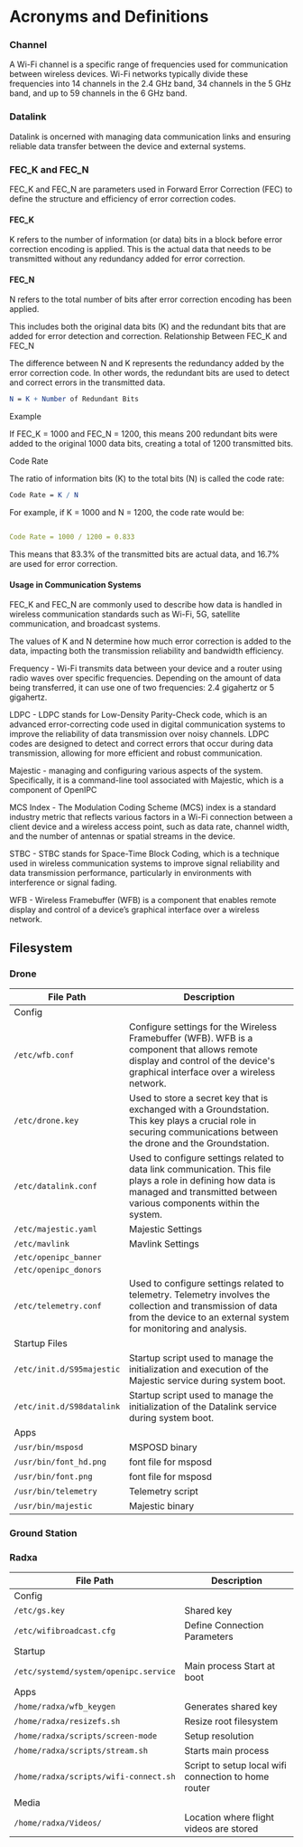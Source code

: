 # Acronyms and Definitions


### Channel

A Wi-Fi channel is a specific range of frequencies used for communication between wireless devices. Wi-Fi networks typically divide these frequencies into 14 channels in the 2.4 GHz band, 34 channels in the 5 GHz band, and up to 59 channels in the 6 GHz band.

### Datalink

Datalink is oncerned with managing data communication links and ensuring reliable data transfer between the device and external systems.

### FEC_K and FEC_N

FEC_K and FEC_N are parameters used in Forward Error Correction (FEC) to define the structure and efficiency of error correction codes.

#### FEC_K

K refers to the number of information (or data) bits in a block before error correction encoding is applied.
This is the actual data that needs to be transmitted without any redundancy added for error correction.

#### FEC_N

N refers to the total number of bits after error correction encoding has been applied.

This includes both the original data bits (K) and the redundant bits that are added for error detection and correction.
Relationship Between FEC_K and FEC_N

The difference between N and K represents the redundancy added by the error correction code. In other words, the redundant bits are used to detect and correct errors in the transmitted data.

```mathematica
N = K + Number of Redundant Bits
```

Example

If FEC_K = 1000 and FEC_N = 1200, this means 200 redundant bits were added to the original 1000 data bits, creating a total of 1200 transmitted bits.

Code Rate

The ratio of information bits (K) to the total bits (N) is called the code rate:

```mathematica
Code Rate = K / N
```

For example, if K = 1000 and N = 1200, the code rate would be:

```yaml

Code Rate = 1000 / 1200 = 0.833
```
This means that 83.3% of the transmitted bits are actual data, and 16.7% are used for error correction.


#### Usage in Communication Systems

FEC_K and FEC_N are commonly used to describe how data is handled in wireless communication standards such as Wi-Fi, 5G, satellite communication, and broadcast systems.

The values of K and N determine how much error correction is added to the data, impacting both the transmission reliability and bandwidth efficiency.

Frequency - Wi-Fi transmits data between your device and a router using radio waves over specific frequencies. Depending on the amount of data being transferred, it can use one of two frequencies: 2.4 gigahertz or 5 gigahertz.

LDPC - LDPC stands for Low-Density Parity-Check code, which is an advanced error-correcting code used in digital communication systems to improve the reliability of data transmission over noisy channels. LDPC codes are designed to detect and correct errors that occur during data transmission, allowing for more efficient and robust communication.

Majestic - managing and configuring various aspects of the system. Specifically, it is a command-line tool associated with Majestic, which is a component of OpenIPC

MCS Index - The Modulation Coding Scheme (MCS) index is a standard industry metric that reflects various factors in a Wi-Fi connection between a client device and a wireless access point, such as data rate, channel width, and the number of antennas or spatial streams in the device.

STBC - STBC stands for Space-Time Block Coding, which is a technique used in wireless communication systems to improve signal reliability and data transmission performance, particularly in environments with interference or signal fading.

WFB - Wireless Framebuffer (WFB) is a component that enables remote display and control of a device’s graphical interface over a wireless network. 

## Filesystem

### Drone


| File Path            | Description                                          |
|----------------------|------------------------------------------------------|
| Config                                                                     |
| `/etc/wfb.conf`      | Configure settings for the Wireless Framebuffer (WFB). WFB is a component that allows remote display and control of the device's graphical interface over a wireless network.                                    |
| `/etc/drone.key`     | Used to store a secret key that is exchanged with a Groundstation. This key plays a crucial role in securing communications between the drone and the Groundstation.     |
| `/etc/datalink.conf` | Used to configure settings related to data link communication. This file plays a role in defining how data is managed and transmitted between various components within the system.|
| `/etc/majestic.yaml` | Majestic Settings                                   |
| `/etc/mavlink`       | Mavlink Settings                                    |
| `/etc/openipc_banner`| |
| `/etc/openipc_donors`| |
| `/etc/telemetry.conf`| Used to configure settings related to telemetry. Telemetry involves the collection and transmission of data from the device to an external system for monitoring and analysis.|
| Startup Files                                                             |
| `/etc/init.d/S95majestic` | Startup script used to manage the initialization and execution of the Majestic service during system boot.      |
| `/etc/init.d/S98datalink` |  Startup script used to manage the initialization of the Datalink service during system boot.|
| Apps                                                                      |
| `/usr/bin/msposd` | MSPOSD binary|
| `/usr/bin/font_hd.png` | font file for msposd |
| `/usr/bin/font.png` | font file for msposd |
| `/usr/bin/telemetry` | Telemetry script |
| `/usr/bin/majestic` | Majestic binary |


### Ground Station

### Radxa
| File Path            | Description                                          |
|----------------------|------------------------------------------------------|
| Config    |
| `/etc/gs.key` |  Shared key|
| `/etc/wifibroadcast.cfg` |  Define Connection Parameters|
| Startup |
| `/etc/systemd/system/openipc.service` | Main process Start at boot
| Apps |
| `/home/radxa/wfb_keygen` |  Generates shared key|
| `/home/radxa/resizefs.sh` | Resize root filesystem |
| `/home/radxa/scripts/screen-mode` | Setup resolution |
| `/home/radxa/scripts/stream.sh` | Starts main process |
| `/home/radxa/scripts/wifi-connect.sh` | Script to setup local wifi connection to home router|
| Media |
| `/home/radxa/Videos/` | Location where flight videos are stored|